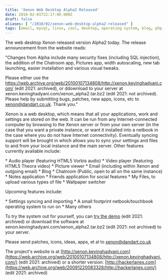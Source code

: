 ```yaml
---
title: 'Xenon Web Desktop Alpha2 Released'
date: 2010-02-01T22:17:00.000Z
draft: false
aliases: [ "/2010/02/xenon-web-desktop-alpha2-released" ]
tags: [email, mysql, linux, cool, desktop, operating system, blog, php, web, xenon]
---
```


The web desktop Xenon released version Alpha2 today. The release announcement from the website reads:

"Changes from Alpha include many security fixes (including SQL injection), the addition of the Chatroom app,
Pictures app, width autoscaling, new tab launching, easier installation and various visual tweaks.

Please either use the https://web.archive.org/web/20100107134808/http://xenon.kevinghadyani.com/ (edit 2021: archived), or ddownload to your server at xenon.kevinghadyani.com/xenon_alpha2.tar.bz2 (edit 2021: not archived). Please help by submitting bugs, patches,
new apps, icons, etc to xenon@dandart.co.uk. Thank you."


Xenon is a web desktop, which means that all your applications, work and settings are stored on the web.
It can be run from any Internet-connected computer by browsing to the Xenon server or from your own server
(in the case that you want a private instance, or want it installed into a netbook in the case where you do
not have Internet connectivity). Eventually syncing support will be brought in which allows you to sync your
settings and files to and from your local instance and the main server. Other features currently available include:

\* Audio player (featuring HTML5 Vorbis audio)
\* Video player (featuring HTML5 Theora video)
\* Picture viewer
\* Email (including within Xenon and outgoing email)
\* Blog
\* Chatroom (Public, open to all on the same instance)
\* Notes application
\* Friends application for social features
\* My Files, to upload various types of file
\* Wallpaper switcher

Upcoming features include:

\* Settings syncing and importing
\* A small footprint netbook/touchbook operating system to run on
\* Many others

To try the system out for yourself, you can [try the demo](https://web.archive.org/web/20100107134808/http://xenon.kevinghadyani.com/) (edit 2021: archived) or download the software at xenon.kevinghadyani.com/xenon_alpha2.tar.bz2 (edit 2021: not archived) to your server.

Please send patches, icons, ideas, apps, et al to [xenon@dandart.co.uk](mailto:xenon@dandart.co.uk)

The project's website is at [http://xenon.kevinghadyani.com](https://web.archive.org/web/20100107134808/http://xenon.kevinghadyani.com/) (edit 2021: archived) or a shorter version: [http://hackerlanes.com](https://web.archive.org/web/20091220083328/http://hackerlanes.com/) (edit 2021: archived)